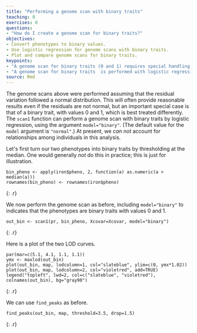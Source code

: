 ```yaml
---
title: "Performing a genome scan with binary traits"
teaching: 0
exercises: 0
questions:
- "How do I create a genome scan for binary traits?"
objectives:
- Convert phenotypes to binary values.
- Use logistic regression for genome scans with binary traits.
- Plot and compare genome scans for binary traits.
keypoints:
- "A genome scan for binary traits (0 and 1) requires special handling; scans for non-binary traits assume normal variation of the residuals."
- "A genome scan for binary traits  is performed with logistic regression."
source: Rmd
---
```




The genome scans above were performed assuming that the residual variation followed a normal distribution. This will often provide reasonable results even if the residuals are not normal, but an important special case is that of a binary trait, with values 0 and 1,
which is best treated differently. The `scan1` function can perform a genome scan with binary traits by logistic regression, using the argument `model="binary"`. (The default value for the `model` argument is `"normal"`.) At present, we _can not_ account for relationships among individuals in this analysis.

Let's first turn our two phenotypes into binary traits by thresholding at the median. One would generally _not_ do this in practice; this is just for illustration.


~~~
bin_pheno <- apply(iron$pheno, 2, function(a) as.numeric(a > median(a)))
rownames(bin_pheno) <- rownames(iron$pheno)
~~~
{: .r}

We now perform the genome scan as before, including `model="binary"` to indicates that the phenotypes are binary traits with values 0 and 1.


~~~
out_bin <- scan1(pr, bin_pheno, Xcovar=Xcovar, model="binary")
~~~
{: .r}

Here is a plot of the two LOD curves.


~~~
par(mar=c(5.1, 4.1, 1.1, 1.1))
ymx <- maxlod(out_bin)
plot(out_bin, map, lodcolumn=1, col="slateblue", ylim=c(0, ymx*1.02))
plot(out_bin, map, lodcolumn=2, col="violetred", add=TRUE)
legend("topleft", lwd=2, col=c("slateblue", "violetred"), colnames(out_bin), bg="gray90")
~~~
{: .r}

We can use `find_peaks` as before.


~~~
find_peaks(out_bin, map, threshold=3.5, drop=1.5)
~~~
{: .r}
